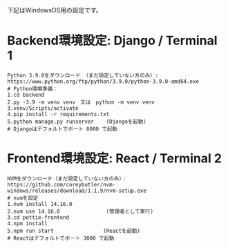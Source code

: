 下記はWindowsOS用の設定です。
# Backend環境設定: Django / Terminal 1
    Python 3.9.0をダウンロード （まだ設定していない方のみ）: https://www.python.org/ftp/python/3.9.0/python-3.9.0-amd64.exe
    # Python環境準備：
    1.cd backend
    2.py -3.9 -m venv venv　又は　python -m venv venv
    3.venv/Scripts/activate
    4.pip install -r requirements.txt
    5.python manage.py runserver    (Djangoを起動)
    # Djangoはデフォルトでポート 8000 で起動
# Frontend環境設定: React / Terminal 2
    NVMをダウンロード（まだ設定していない方のみ）：https://github.com/coreybutler/nvm-windows/releases/download/1.1.9/nvm-setup.exe
    # nvmを設定
    1.nvm install 14.16.0
    2.nvm use 14.16.0               (管理者として実行)
    3.cd pettie-frontend
    4.npm install
    5.npm run start                (Reactを起動)
    # Reactはデフォルトでポート 3000 で起動